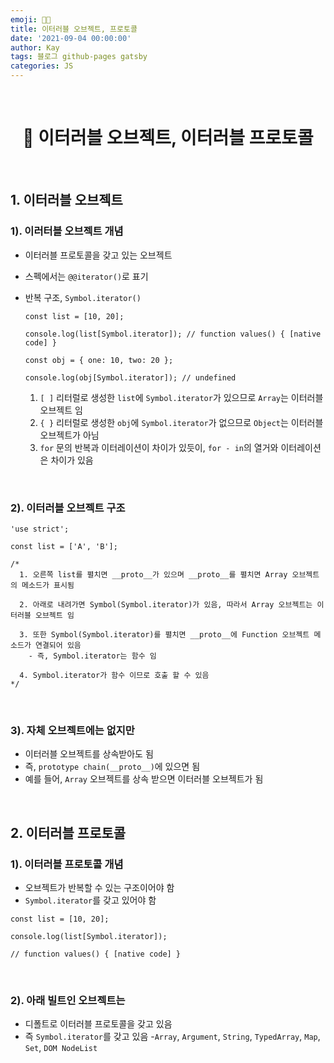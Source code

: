 ```yaml
---
emoji: 👨‍💻
title: 이터러블 오브젝트, 프로토콜
date: '2021-09-04 00:00:00'
author: Kay
tags: 블로그 github-pages gatsby
categories: JS
---
```


<br>

<h1 align="center">
  👋 이터러블 오브젝트, 이터러블 프로토콜
</h1>

<br>

## 1. 이터러블 오브젝트

### 1). 이러터블 오브젝트 개념

- 이터러블 프로토콜을 갖고 있는 오브젝트
- 스펙에서는 `@@iterator()`로 표기
- 반복 구조, `Symbol.iterator()`

  ```tsx
  const list = [10, 20];

  console.log(list[Symbol.iterator]); // function values() { [native code] }

  const obj = { one: 10, two: 20 };

  console.log(obj[Symbol.iterator]); // undefined
  ```

  1. `[ ]` 리터럴로 생성한 `list`에 `Symbol.iterator`가 있으므로 `Array`는 이터러블 오브젝트 임
  2. `{ }` 리터럴로 생성한 `obj`에 `Symbol.iterator`가 없으므로 `Object`는 이터러블 오브젝트가 아님
  3. `for` 문의 반복과 이터레이션이 차이가 있듯이, `for - in`의 열거와 이터레이션은 차이가 있음

<br>

### 2). 이터러블 오브젝트 구조

```tsx
'use strict';

const list = ['A', 'B'];

/*
  1. 오른쪽 list를 펼치면 __proto__가 있으며 __proto__를 펼치면 Array 오브젝트의 메소드가 표시됨

  2. 아래로 내려가면 Symbol(Symbol.iterator)가 있음, 따라서 Array 오브젝트는 이터러블 오브젝트 임

  3. 또한 Symbol(Symbol.iterator)를 펼치면 __proto__에 Function 오브젝트 메소드가 연결되어 있음
    - 즉, Symbol.iterator는 함수 임

  4. Symbol.iterator가 함수 이므로 호출 할 수 있음
*/
```

<br>

### 3). 자체 오브젝트에는 없지만

- 이터러블 오브젝트를 상속받아도 됨
- 즉, `prototype chain(__proto__)`에 있으면 됨
- 예를 들어, `Array` 오브젝트를 상속 받으면 이터러블 오브젝트가 됨

<br>

## 2. 이터러블 프로토콜

### 1). 이터러블 프로토콜 개념

- 오브젝트가 반복할 수 있는 구조이어야 함
- `Symbol.iterator`를 갖고 있어야 함

```tsx
const list = [10, 20];

console.log(list[Symbol.iterator]);

// function values() { [native code] }
```

<br>

### 2). 아래 빌트인 오브젝트는

- 디폴트로 이터러블 프로토콜을 갖고 있음
- 즉 `Symbol.iterator`를 갖고 있음 -`Array`, `Argument`, `String`, `TypedArray`, `Map`, `Set`, `DOM NodeList`

```toc

```
